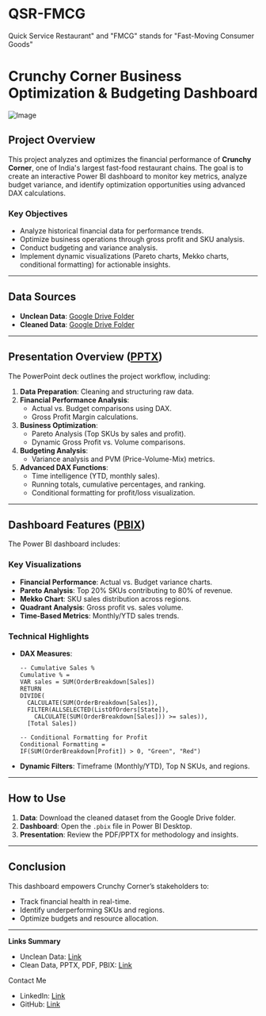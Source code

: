 # QSR-FMCG
Quick Service Restaurant" and "FMCG" stands for "Fast-Moving Consumer Goods"
# Crunchy Corner Business Optimization & Budgeting Dashboard

![Image](https://github.com/user-attachments/assets/365b72d1-280f-4543-868e-02b730b2229b)

## Project Overview  
This project analyzes and optimizes the financial performance of **Crunchy Corner**, one of India's largest fast-food restaurant chains. The goal is to create an interactive Power BI dashboard to monitor key metrics, analyze budget variance, and identify optimization opportunities using advanced DAX calculations.  

### Key Objectives  
- Analyze historical financial data for performance trends.  
- Optimize business operations through gross profit and SKU analysis.  
- Conduct budgeting and variance analysis.  
- Implement dynamic visualizations (Pareto charts, Mekko charts, conditional formatting) for actionable insights.  

---

## Data Sources  
- **Unclean Data**: [Google Drive Folder](https://drive.google.com/drive/u/2/folders/1RqLzgf_5P2n4-XBNThF-18j9NpeKS9XS)  
- **Cleaned Data**: [Google Drive Folder](https://drive.google.com/drive/u/2/folders/1fm-456LUYxFk_5JKYNZJ97p1B2bXxw4n)  

---

## Presentation Overview ([PPTX](https://drive.google.com/drive/u/2/folders/1fm-456LUYxFk_5JKYNZJ97p1B2bXxw4n))  
The PowerPoint deck outlines the project workflow, including:  
1. **Data Preparation**: Cleaning and structuring raw data.  
2. **Financial Performance Analysis**:  
   - Actual vs. Budget comparisons using DAX.  
   - Gross Profit Margin calculations.  
3. **Business Optimization**:  
   - Pareto Analysis (Top SKUs by sales and profit).  
   - Dynamic Gross Profit vs. Volume comparisons.  
4. **Budgeting Analysis**:  
   - Variance analysis and PVM (Price-Volume-Mix) metrics.  
5. **Advanced DAX Functions**:  
   - Time intelligence (YTD, monthly sales).  
   - Running totals, cumulative percentages, and ranking.  
   - Conditional formatting for profit/loss visualization.  

---

## Dashboard Features ([PBIX](https://drive.google.com/drive/u/2/folders/1fm-456LUYxFk_5JKYNZJ97p1B2bXxw4n))  
The Power BI dashboard includes:  
### Key Visualizations  
- **Financial Performance**: Actual vs. Budget variance charts.  
- **Pareto Analysis**: Top 20% SKUs contributing to 80% of revenue.  
- **Mekko Chart**: SKU sales distribution across regions.  
- **Quadrant Analysis**: Gross profit vs. sales volume.  
- **Time-Based Metrics**: Monthly/YTD sales trends.  

### Technical Highlights  
- **DAX Measures**:  
  ```dax  
  -- Cumulative Sales %  
  Cumulative % = 
  VAR sales = SUM(OrderBreakdown[Sales])
  RETURN
  DIVIDE(
    CALCULATE(SUM(OrderBreakdown[Sales]),
    FILTER(ALLSELECTED(ListOfOrders[State]),
      CALCULATE(SUM(OrderBreakdown[Sales])) >= sales)),
    [Total Sales])  
  ```
  ```dax  
  -- Conditional Formatting for Profit  
  Conditional Formatting = 
  IF(SUM(OrderBreakdown[Profit]) > 0, "Green", "Red")  
  ```
- **Dynamic Filters**: Timeframe (Monthly/YTD), Top N SKUs, and regions.  

---

## How to Use  
1. **Data**: Download the cleaned dataset from the Google Drive folder.  
2. **Dashboard**: Open the `.pbix` file in Power BI Desktop.  
3. **Presentation**: Review the PDF/PPTX for methodology and insights.  

---

## Conclusion  
This dashboard empowers Crunchy Corner’s stakeholders to:  
- Track financial health in real-time.  
- Identify underperforming SKUs and regions.  
- Optimize budgets and resource allocation.  


---

**Links Summary**  
- Unclean Data: [Link](https://drive.google.com/drive/u/2/folders/1RqLzgf_5P2n4-XBNThF-18j9NpeKS9XS)  
- Clean Data, PPTX, PDF, PBIX: [Link](https://drive.google.com/drive/u/2/folders/1fm-456LUYxFk_5JKYNZJ97p1B2bXxw4n)

Contact Me

- LinkedIn: [Link](www.linkedin.com/in/rashid-khan-analyst)  
- GitHub: [Link](https://github.com/Rashidengg) 
